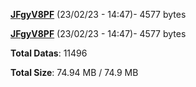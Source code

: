 [**JFgyV8PF**](/data/JFgyV8PF.txt) (23/02/23 - 14:47)- 4577 bytes

[**JFgyV8PF**](/data/JFgyV8PF.txt) (23/02/23 - 14:47)- 4577 bytes

**Total Datas**: 11496

**Total Size**: 74.94 MB / 74.9 MB